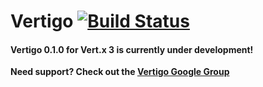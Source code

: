 Vertigo [![Build Status](https://travis-ci.org/kuujo/vertigo.png)](https://travis-ci.org/kuujo/vertigo)
=======

#### Vertigo 0.1.0 for Vert.x 3 is currently under development!

**Need support? Check out the [Vertigo Google Group][google-group]**

[google-group]: https://groups.google.com/forum/#!forum/vertx-vertigo

